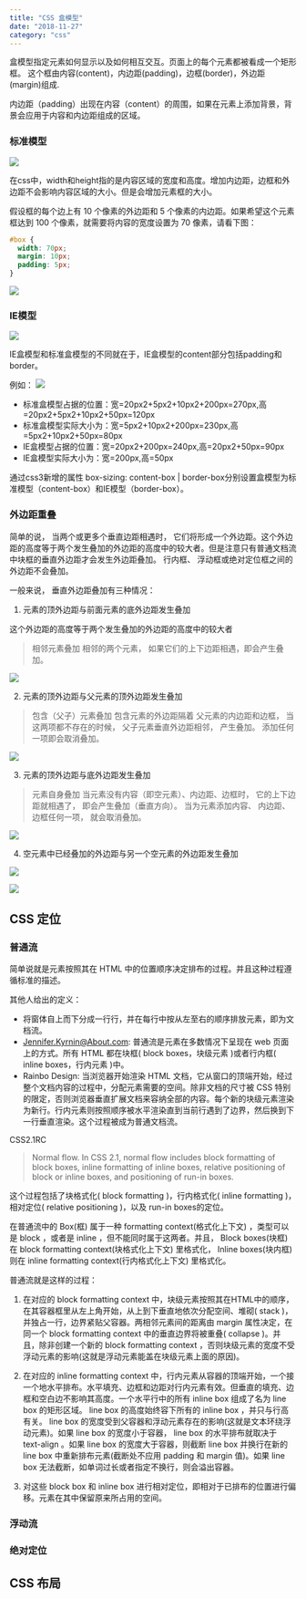 ```yaml
---
title: "CSS 盒模型"
date: "2018-11-27"
category: "css"
---
```


盒模型指定元素如何显示以及如何相互交互。页面上的每个元素都被看成一个矩形框。
这个框由内容(content)，内边距(padding)，边框(border)，外边距(margin)组成.

内边距（padding）出现在内容（content）的周围，如果在元素上添加背景，背景会应用于内容和内边距组成的区域。

### 标准模型
![](https://guxinyan.github.io/blogImg/%E6%A0%87%E5%87%86%E7%9B%92%E6%A8%A1%E5%9E%8B.png)

在css中，width和height指的是内容区域的宽度和高度。增加内边距，边框和外边距不会影响内容区域的大小。但是会增加元素框的大小。

假设框的每个边上有 10 个像素的外边距和 5 个像素的内边距。如果希望这个元素框达到 100 个像素，就需要将内容的宽度设置为 70 像素，请看下图：

```css
#box {
  width: 70px;
  margin: 10px;
  padding: 5px;
}
```
![](http://www.w3school.com.cn/i/ct_css_boxmodel_example.gif)


### IE模型
![](https://guxinyan.github.io/blogImg/IE%E7%9B%92%E6%A8%A1%E5%9E%8B.png)

IE盒模型和标准盒模型的不同就在于，IE盒模型的content部分包括padding和border。

例如：
![](https://github.com/DreamArts/dac-3g-portal/blob/master/css/css05_01.png)

* 标准盒模型占据的位置：宽=20px2+5px2+10px2+200px=270px,高=20px2+5px2+10px2+50px=120px
* 标准盒模型实际大小为：宽=5px2+10px2+200px=230px,高=5px2+10px2+50px=80px
* IE盒模型占据的位置：宽=20px2+200px=240px,高=20px2+50px=90px
* IE盒模型实际大小为：宽=200px,高=50px

通过css3新增的属性 box-sizing: content-box | border-box分别设置盒模型为标准模型（content-box）和IE模型（border-box）。

### 外边距重叠

简单的说， 当两个或更多个垂直边距相遇时， 它们将形成一个外边距。这个外边距的高度等于两个发生叠加的外边距的高度中的较大者。但是注意只有普通文档流中块框的垂直外边距才会发生外边距叠加。 行内框、 浮动框或绝对定位框之间的外边距不会叠加。

一般来说， 垂直外边距叠加有三种情况：

1. 元素的顶外边距与前面元素的底外边距发生叠加

这个外边距的高度等于两个发生叠加的外边距的高度中的较大者
> 相邻元素叠加 相邻的两个元素， 如果它们的上下边距相遇，即会产生叠加。

![](http://www.w3school.com.cn/i/ct_css_margin_collapsing_example_1.gif)

2. 元素的顶外边距与父元素的顶外边距发生叠加

> 包含（父子）元素叠加 包含元素的外边距隔着 父元素的内边距和边框， 当这两项都不存在的时候， 父子元素垂直外边距相邻， 产生叠加。 添加任何一项即会取消叠加。

![](http://www.w3school.com.cn/i/ct_css_margin_collapsing_example_2.gif)

3. 元素的顶外边距与底外边距发生叠加

> 元素自身叠加 当元素没有内容（即空元素）、内边距、边框时， 它的上下边距就相遇了， 即会产生叠加（垂直方向）。 当为元素添加内容、 内边距、 边框任何一项， 就会取消叠加。

![](http://www.w3school.com.cn/i/ct_css_margin_collapsing_example_3.gif)

4. 空元素中已经叠加的外边距与另一个空元素的外边距发生叠加

![](http://www.w3school.com.cn/i/ct_css_margin_collapsing_example_4.gif)

![](http://www.w3school.com.cn/i/ct_css_margin_collapsing.gif)

## CSS 定位
### 普通流

简单说就是元素按照其在 HTML 中的位置顺序决定排布的过程。并且这种过程遵循标准的描述。

其他人给出的定义：
* 将窗体自上而下分成一行行，并在每行中按从左至右的顺序排放元素，即为文档流。
* Jennifer.Kyrnin@About.com: 普通流是元素在多数情况下呈现在 web 页面上的方式。所有 HTML 都在块框( block boxes，块级元素 )或者行内框( inline boxes，行内元素 )中。
* Rainbo Design: 当浏览器开始渲染 HTML 文档，它从窗口的顶端开始，经过整个文档内容的过程中，分配元素需要的空间。除非文档的尺寸被 CSS 特别的限定，否则浏览器垂直扩展文档来容纳全部的内容。每个新的块级元素渲染为新行。行内元素则按照顺序被水平渲染直到当前行遇到了边界，然后换到下一行垂直渲染。这个过程被成为普通文档流。

CSS2.1RC
> Normal flow. In CSS 2.1, normal flow includes block formatting of block boxes, inline formatting of inline boxes, relative positioning of block or inline boxes, and positioning of run-in boxes.

这个过程包括了块格式化( block formatting )，行内格式化( inline formatting )，相对定位( relative positioning )，以及 run-in boxes的定位。

在普通流中的 Box(框) 属于一种 formatting context(格式化上下文) ，类型可以是 block ，或者是 inline ，但不能同时属于这两者。并且， Block boxes(块框) 在 block formatting context(块格式化上下文) 里格式化， Inline boxes(块内框) 则在 inline formatting context(行内格式化上下文) 里格式化。

普通流就是这样的过程：

1. 在对应的 block formatting context 中，块级元素按照其在HTML中的顺序，在其容器框里从左上角开始，从上到下垂直地依次分配空间、堆砌( stack )，并独占一行，边界紧贴父容器。两相邻元素间的距离由 margin 属性决定，在同一个 block formatting context 中的垂直边界将被重叠( collapse )。并且，除非创建一个新的 block formatting context ，否则块级元素的宽度不受浮动元素的影响(这就是浮动元素能盖在块级元素上面的原因)。

2. 在对应的 inline formatting context 中，行内元素从容器的顶端开始，一个接一个地水平排布。水平填充、边框和边距对行内元素有效。但垂直的填充、边框和空白边不影响其高度。一个水平行中的所有 inline box 组成了名为 line box 的矩形区域。 line box 的高度始终容下所有的 inline box ，并只与行高有关。 line box 的宽度受到父容器和浮动元素存在的影响(这就是文本环绕浮动元素)。如果 line box 的宽度小于容器， line box 的水平排布就取决于 text-align 。如果 line box 的宽度大于容器，则截断 line box 并换行在新的 line box 中重新排布元素(截断处不应用 padding 和 margin 值)。如果 line box 无法截断，如单词过长或者指定不换行，则会溢出容器。

3. 对这些 block box 和 inline box 进行相对定位，即相对于已排布的位置进行偏移。元素在其中保留原来所占用的空间。

### 浮动流
### 绝对定位


## CSS 布局